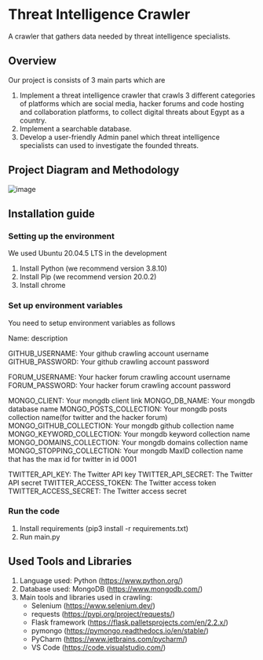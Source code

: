 # Threat Intelligence Crawler
A crawler that gathers data needed by threat intelligence specialists.

## Overview
Our project is consists of 3 main parts which are 
1. Implement a threat intelligence crawler that crawls 3 different categories of platforms which are social media, hacker forums and code hosting and collaboration platforms, to collect digital threats about Egypt as a country.  
2. Implement a searchable database.
3. Develop a user-friendly Admin panel which threat intelligence specialists can used to investigate the founded threats.

## Project Diagram and Methodology
![image](https://user-images.githubusercontent.com/36446976/210483219-96b29201-d03f-4c33-b81c-df379127d951.png)

## Installation guide
### Setting up the environment
We used Ubuntu 20.04.5 LTS in the development
1. Install Python (we recommend version 3.8.10)
2. Install Pip (we recommend version 20.0.2)
3. Install chrome 

### Set up environment variables
You need to setup environment variables as follows

Name: description

GITHUB_USERNAME: Your github crawling account username
GITHUB_PASSWORD: Your github crawling account password

FORUM_USERNAME: Your hacker forum crawling account username
FORUM_PASSWORD: Your hacker forum crawling account password

MONGO_CLIENT: Your mongdb client link
MONGO_DB_NAME: Your mongdb database name
MONGO_POSTS_COLLECTION: Your mongdb posts collection name(for twitter and the hacker forum)
MONGO_GITHUB_COLLECTION: Your mongdb github collection name
MONGO_KEYWORD_COLLECTION: Your mongdb keyword collection name
MONGO_DOMAINS_COLLECTION: Your mongdb domains collection name
MONGO_STOPPING_COLLECTION: Your mongdb MaxID collection name that has the max id for twitter in id 0001

TWITTER_API_KEY: The Twitter API key
TWITTER_API_SECRET: The Twitter API secret
TWITTER_ACCESS_TOKEN: The Twitter access token
TWITTER_ACCESS_SECRET: The Twitter access secret

### Run the code
1. Install requirements (pip3 install -r requirements.txt)
2. Run main.py

## Used Tools and Libraries
1. Language used: Python (https://www.python.org/)
2. Database used: MongoDB (https://www.mongodb.com/)
3. Main tools and libraries used in crawling: 
     - Selenium (https://www.selenium.dev/)
      - requests (https://pypi.org/project/requests/)
    - Flask framework (https://flask.palletsprojects.com/en/2.2.x/)
    - pymongo (https://pymongo.readthedocs.io/en/stable/)
    - PyCharm (https://www.jetbrains.com/pycharm/)
    - VS Code (https://code.visualstudio.com/)
